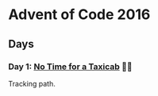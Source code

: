 # Advent of Code 2016

## Days

### Day 1: [No Time for a Taxicab](day01/README.md) 🌟🌟

Tracking path.